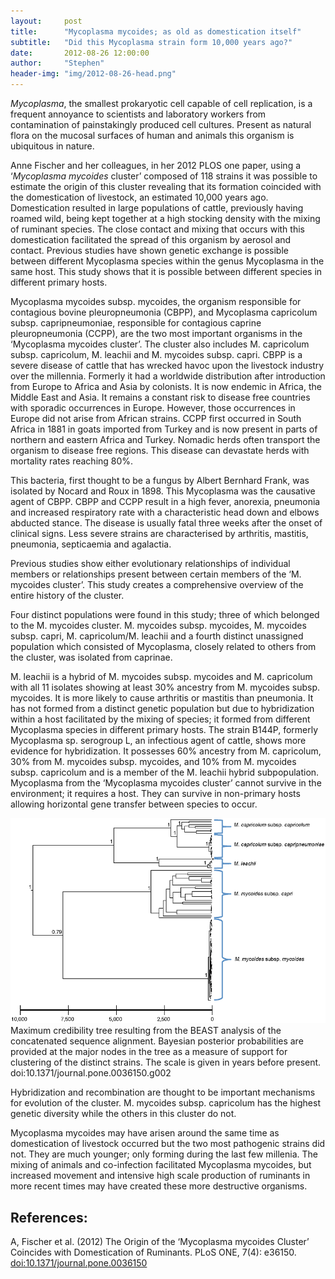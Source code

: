 ```yaml
---
layout:     post
title:      "Mycoplasma mycoides; as old as domestication itself"
subtitle:   "Did this Mycoplasma strain form 10,000 years ago?"
date:       2012-08-26 12:00:00
author:     "Stephen"
header-img: "img/2012-08-26-head.png"
---
```


<style media="screen" type="text/css">
.intro-header .site-heading, .intro-header .post-heading, .intro-header .page-heading {
    color: #333 !important;
}
.navbar-custom .navbar-brand {
    color: #333 !important;
}
.navbar-custom .nav li a {
    color: #333 !important;
}
</style>

_Mycoplasma_, the smallest prokaryotic cell capable of cell replication, is a 
frequent annoyance to scientists and laboratory workers from contamination of 
painstakingly produced cell cultures. Present as natural flora on the mucosal 
surfaces of human and animals this organism is ubiquitous in nature.

Anne Fischer and her colleagues, in her 2012 PLOS one paper, using a ‘_Mycoplasma mycoides_ 
cluster’ composed of 118 strains it was possible to estimate the origin of this cluster revealing 
that its formation coincided with the domestication of livestock, an estimated 10,000 years ago. 
Domestication resulted in large populations of cattle, previously having roamed wild, being kept 
together at a high stocking density with the mixing of ruminant species. The close contact and 
mixing that occurs with this domestication facilitated the spread of this organism by aerosol and 
contact. Previous studies have shown genetic exchange is possible between different Mycoplasma 
species within the genus Mycoplasma in the same host. This study shows that it is possible between 
different species in different primary hosts.

Mycoplasma mycoides subsp. mycoides, the organism responsible for contagious bovine pleuropneumonia 
(CBPP), and Mycoplasma capricolum subsp. capripneumoniae, responsible for contagious caprine pleuropneumonia 
(CCPP), are the two most important organisms in the ‘Mycoplasma mycoides cluster’. The cluster also includes 
M. capricolum subsp. capricolum, M. leachii and M. mycoides subsp. capri. CBPP is a severe disease of cattle 
that has wrecked havoc upon the livestock industry over the millennia. Formerly it had a worldwide 
distribution after introduction from Europe to Africa and Asia by colonists. It is now endemic in Africa, 
the Middle East and Asia. It remains a constant risk to disease free countries with sporadic occurrences 
in Europe. However, those occurrences in Europe did not arise from African strains.  CCPP first occurred in 
South Africa in 1881 in goats imported from Turkey and is now present in parts of northern and eastern Africa 
and Turkey. Nomadic herds often transport the organism to disease free regions. This disease can devastate herds 
with mortality rates reaching 80%.

This bacteria, first thought to be a fungus by Albert Bernhard Frank, was isolated by Nocard and Roux in 1898. 
This Mycoplasma was the causative agent of CBPP. CBPP and CCPP result in a high fever, anorexia, pneumonia and 
increased respiratory rate with a characteristic head down and elbows abducted stance. The disease is usually 
fatal three weeks after the onset of clinical signs. Less severe strains are characterised by arthritis, mastitis, 
pneumonia, septicaemia and agalactia.

Previous studies show either evolutionary relationships of individual members or relationships present between 
certain members of the ‘M. mycoides cluster’. This study creates a comprehensive overview of the entire history 
of the cluster.

Four distinct populations were found in this study; three of which belonged to the M. mycoides cluster. M. mycoides 
subsp. mycoides, M. mycoides subsp. capri, M. capricolum/M. leachii and a fourth distinct unassigned population which 
consisted of Mycoplasma, closely related to others from the cluster, was isolated from caprinae.

M. leachii is a hybrid of M. mycoides subsp. mycoides and M. capricolum with all 11 isolates showing at least 30% 
ancestry from M. mycoides subsp. mycoides. It is more likely to cause arthritis or mastitis than pneumonia. It 
has not formed from a distinct genetic population but due to hybridization within a host facilitated by the mixing 
of species; it formed from different Mycoplasma species in different primary hosts. The strain B144P, formerly 
Mycoplasma sp. serogroup L, an infectious agent of cattle, shows more evidence for hybridization. It possesses 60% 
ancestry from M. capricolum, 30% from M. mycoides subsp. mycoides, and 10% from M. mycoides subsp. capricolum and 
is a member of the M. leachii hybrid subpopulation. Mycoplasma from the ‘Mycoplasma mycoides cluster’ cannot survive 
in the environment; it requires a host. They can survive in non-primary hosts allowing horizontal gene transfer 
between species to occur.

<center><img class="img-responsive" src="/img/2012-08-26-body.png" alt=""></center>
<span class="caption text-muted">Maximum credibility tree resulting from the BEAST analysis of the concatenated sequence alignment.
Bayesian posterior probabilities are provided at the major nodes in the tree as a measure of support for clustering of the distinct strains. The scale is given in years before present. doi:10.1371/journal.pone.0036150.g002</span>

Hybridization and recombination are thought to be important mechanisms for evolution of the cluster. M. mycoides subsp. 
capricolum has the highest genetic diversity while the others in this cluster do not.

Mycoplasma mycoides may have arisen around the same time as domestication of livestock occurred but the two most pathogenic 
strains did not. They are much younger; only forming during the last few millenia. The mixing of animals and co-infection 
facilitated Mycoplasma mycoides, but increased movement and intensive high scale production of ruminants in more recent 
times may have created these more destructive organisms.


## References:

A, Fischer et al. (2012) The Origin of the ‘Mycoplasma mycoides Cluster’ Coincides with Domestication of Ruminants. PLoS ONE, 7(4): e36150. <a href="http://www.plosone.org/article/info%3Adoi%2F10.1371%2Fjournal.pone.0036150">doi:10.1371/journal.pone.0036150</a>


